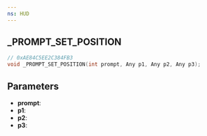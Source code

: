 ```yaml
---
ns: HUD
---
```

## _PROMPT_SET_POSITION

```c
// 0xAE84C5EE2C384FB3
void _PROMPT_SET_POSITION(int prompt, Any p1, Any p2, Any p3);
```

## Parameters
* **prompt**:
* **p1**:
* **p2**:
* **p3**:
